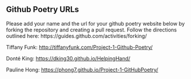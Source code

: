 <h2>Github Poetry URLs</h2>
<p>Please add your name and the url for your github poetry website below by forking the repository and creating a pull request.
Follow the directions outlined here: https://guides.github.com/activities/forking/</p>


Tiffany Funk: http://tiffanyfunk.com/Project-1-Github-Poetry/

Donté King: https://dking30.github.io/HelpingHand/

Pauline Hong: https://phong7.github.io/Project-1-GitHubPoetry/
